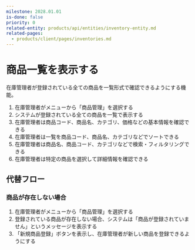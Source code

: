 ```yaml
---
milestone: 2028.01.01
is-done: false
priority: 0
related-entity: products/api/entities/inventory-entity.md
related-pages:
  - products/client/pages/inventories.md
---
```


# 商品一覧を表示する

在庫管理者が登録されている全ての商品を一覧形式で確認できるようにする機能。

1. 在庫管理者がメニューから「商品管理」を選択する
2. システムが登録されている全ての商品を一覧で表示する
3. 在庫管理者は商品コード、商品名、カテゴリ、価格などの基本情報を確認できる
4. 在庫管理者は一覧を商品コード、商品名、カテゴリなどでソートできる
5. 在庫管理者は商品名、商品コード、カテゴリなどで検索・フィルタリングできる
6. 在庫管理者は特定の商品を選択して詳細情報を確認できる

## 代替フロー

### 商品が存在しない場合

1. 在庫管理者がメニューから「商品管理」を選択する
2. 登録されている商品が存在しない場合、システムは「商品が登録されていません」というメッセージを表示する
3. 「新規商品登録」ボタンを表示し、在庫管理者が新しい商品を登録できるようにする
